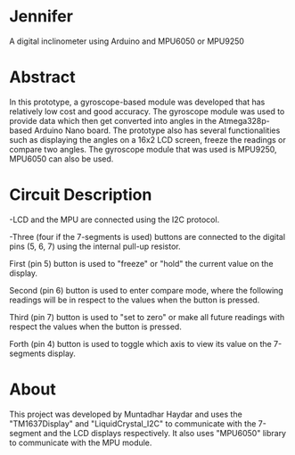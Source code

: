 # Jennifer
A digital inclinometer using Arduino and MPU6050 or MPU9250

# Abstract
In this prototype, a gyroscope-based module was developed that has relatively low cost and good accuracy. The gyroscope module was used to provide data which then get converted into angles in the Atmega328p-based Arduino Nano board. The prototype also has several functionalities such as displaying the angles on a 16x2 LCD screen, freeze the readings or compare two angles. The gyroscope module that was used is MPU9250, MPU6050 can also be used.

# Circuit Description
-LCD and the MPU are connected using the I2C protocol.

-Three (four if the 7-segments is used) buttons are connected to the digital pins (5, 6, 7) using the internal pull-up resistor.

  First (pin 5) button is used to "freeze" or "hold" the current value on the display.
  
  Second (pin 6) button is used to enter compare mode, where the following readings will be in respect to the values when the button is pressed.
  
  Third (pin 7) button is used to "set to zero" or make all future readings with respect the values when the button is pressed.
  
  Forth (pin 4) button is used to toggle which axis to view its value on the 7-segments display.
  
# About
This project was developed by Muntadhar Haydar and uses the "TM1637Display" and "LiquidCrystal_I2C" to communicate with the 7-segment and the LCD displays respectively. It also uses "MPU6050" library to communicate with the MPU module.

